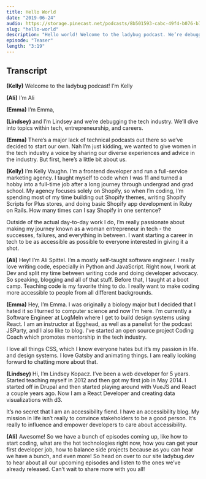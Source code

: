 ```yaml
---
title: Hello World
date: "2019-06-24"
audio: https://storage.pinecast.net/podcasts/8b501593-cabc-49f4-b076-b7c2e3bca56f/audio/3bdc0e4e-d1a0-4ed8-bdf4-a7c33f426fbc/aspittel__1_.mp3
slug: "hello-world"
description: "Hello world! Welcome to the ladybug podcast. We’re debugging the tech industry."
episode: "Teaser"
length: "3:19"
---
```


## Transcript

**(Kelly)** Welcome to the ladybug podcast! I’m Kelly

**(Ali)** I’m Ali

**(Emma)** I’m Emma,

**(Lindsey)** and I’m Lindsey and we’re debugging the tech industry. We’ll dive into topics within tech, entrepreneurship, and careers.

**(Emma)** There’s a major lack of technical podcasts out there so we’ve decided to start our own. Nah I’m just kidding, we wanted to give women in the tech industry a voice by sharing our diverse experiences and advice in the industry. But first, here’s a little bit about us.

**(Kelly)** I’m Kelly Vaughn. I’m a frontend developer and run a full-service marketing agency. I taught myself to code when I was 11 and turned a hobby into a full-time job after a long journey through undergrad and grad school. My agency focuses solely on Shopify, so when I’m coding, I’m spending most of my time building out Shopify themes, writing Shopify Scripts for Plus stores, and doing basic Shopify app development in Ruby on Rails. How many times can I say Shopify in one sentence?

Outside of the actual day-to-day work I do, I’m really passionate about making my journey known as a woman entrepreneur in tech - the successes, failures, and everything in between. I want starting a career in tech to be as accessible as possible to everyone interested in giving it a shot.

**(Ali)** Hey! I’m Ali Spittel. I’m a mostly self-taught software engineer. I really love writing code, especially in Python and JavaScript. Right now, I work at Dev and split my time between writing code and doing developer advocacy. So speaking, blogging and all of that stuff. Before that, I taught at a boot camp. Teaching code is my favorite thing to do. I really want to make coding more accessible to people from all different backgrounds.

**(Emma)** Hey, I’m Emma. I was originally a biology major but I decided that I hated it so I turned to computer science and now I’m here. I’m currently a Software Engineer at LogMeIn where I get to build design systems using React. I am an instructor at Egghead, as well as a panelist for the podcast JSParty, and I also like to blog. I’ve started an open source project Coding Coach which promotes mentorship in the tech industry.

I love all things CSS, which I know everyone hates but it’s my passion in life. and design systems. I love Gatsby and animating things. I am really looking forward to chatting more about that.

**(Lindsey)** Hi, I’m Lindsey Kopacz. I’ve been a web developer for 5 years. Started teaching myself in 2012 and then got my first job in May 2014. I started off in Drupal and then started playing around with VueJS and React a couple years ago. Now I am a React Developer and creating data visualizations with d3.

It’s no secret that I am an accessibility fiend. I have an accessibility blog. My mission in life isn’t really to convince stakeholders to be a good person. It’s really to influence and empower developers to care about accessibility.

**(Ali)** Awesome! So we have a bunch of episodes coming up, like how to start coding, what are the hot technologies right now, how you can get your first developer job, how to balance side projects because as you can hear we have a bunch, and even more! So head on over to our site ladybug.dev to hear about all our upcoming episodes and listen to the ones we’ve already released. Can’t wait to share more with you all!
